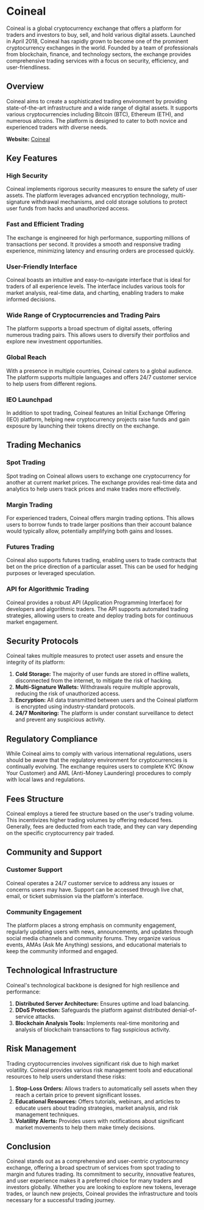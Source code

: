 # Coineal

Coineal is a global cryptocurrency exchange that offers a platform for traders and investors to buy, sell, and hold various digital assets. Launched in April 2018, Coineal has rapidly grown to become one of the prominent cryptocurrency exchanges in the world. Founded by a team of professionals from blockchain, finance, and technology sectors, the exchange provides comprehensive trading services with a focus on security, efficiency, and user-friendliness.

## Overview

Coineal aims to create a sophisticated trading environment by providing state-of-the-art infrastructure and a wide range of digital assets. It supports various cryptocurrencies including Bitcoin (BTC), Ethereum (ETH), and numerous altcoins. The platform is designed to cater to both novice and experienced traders with diverse needs.

**Website:** [Coineal](https://www.coineal.com) 

## Key Features

### High Security
Coineal implements rigorous security measures to ensure the safety of user assets. The platform leverages advanced encryption technology, multi-signature withdrawal mechanisms, and cold storage solutions to protect user funds from hacks and unauthorized access.

### Fast and Efficient Trading
The exchange is engineered for high performance, supporting millions of transactions per second. It provides a smooth and responsive trading experience, minimizing latency and ensuring orders are processed quickly.

### User-Friendly Interface
Coineal boasts an intuitive and easy-to-navigate interface that is ideal for traders of all experience levels. The interface includes various tools for market analysis, real-time data, and charting, enabling traders to make informed decisions.

### Wide Range of Cryptocurrencies and Trading Pairs
The platform supports a broad spectrum of digital assets, offering numerous trading pairs. This allows users to diversify their portfolios and explore new investment opportunities.

### Global Reach
With a presence in multiple countries, Coineal caters to a global audience. The platform supports multiple languages and offers 24/7 customer service to help users from different regions.

### IEO Launchpad
In addition to spot trading, Coineal features an Initial Exchange Offering (IEO) platform, helping new cryptocurrency projects raise funds and gain exposure by launching their tokens directly on the exchange.

## Trading Mechanics

### Spot Trading
Spot trading on Coineal allows users to exchange one cryptocurrency for another at current market prices. The exchange provides real-time data and analytics to help users track prices and make trades more effectively.

### Margin Trading
For experienced traders, Coineal offers margin trading options. This allows users to borrow funds to trade larger positions than their account balance would typically allow, potentially amplifying both gains and losses.

### Futures Trading
Coineal also supports futures trading, enabling users to trade contracts that bet on the price direction of a particular asset. This can be used for hedging purposes or leveraged speculation.

### API for Algorithmic Trading
Coineal provides a robust API (Application Programming Interface) for developers and algorithmic traders. The API supports automated trading strategies, allowing users to create and deploy trading bots for continuous market engagement.

## Security Protocols

Coineal takes multiple measures to protect user assets and ensure the integrity of its platform:

1. **Cold Storage:** The majority of user funds are stored in offline wallets, disconnected from the internet, to mitigate the risk of hacking.
2. **Multi-Signature Wallets:** Withdrawals require multiple approvals, reducing the risk of unauthorized access.
3. **Encryption:** All data transmitted between users and the Coineal platform is encrypted using industry-standard protocols.
4. **24/7 Monitoring:** The platform is under constant surveillance to detect and prevent any suspicious activity.

## Regulatory Compliance

While Coineal aims to comply with various international regulations, users should be aware that the regulatory environment for cryptocurrencies is continually evolving. The exchange requires users to complete KYC (Know Your Customer) and AML (Anti-Money Laundering) procedures to comply with local laws and regulations.

## Fees Structure

Coineal employs a tiered fee structure based on the user's trading volume. This incentivizes higher trading volumes by offering reduced fees. Generally, fees are deducted from each trade, and they can vary depending on the specific cryptocurrency pair traded.

## Community and Support

### Customer Support
Coineal operates a 24/7 customer service to address any issues or concerns users may have. Support can be accessed through live chat, email, or ticket submission via the platform's interface.

### Community Engagement
The platform places a strong emphasis on community engagement, regularly updating users with news, announcements, and updates through social media channels and community forums. They organize various events, AMAs (Ask Me Anything) sessions, and educational materials to keep the community informed and engaged.

## Technological Infrastructure

Coineal's technological backbone is designed for high resilience and performance:

1. **Distributed Server Architecture:** Ensures uptime and load balancing.
2. **DDoS Protection:** Safeguards the platform against distributed denial-of-service attacks.
3. **Blockchain Analysis Tools:** Implements real-time monitoring and analysis of blockchain transactions to flag suspicious activity.

## Risk Management

Trading cryptocurrencies involves significant risk due to high market volatility. Coineal provides various risk management tools and educational resources to help users understand these risks:

1. **Stop-Loss Orders:** Allows traders to automatically sell assets when they reach a certain price to prevent significant losses.
2. **Educational Resources:** Offers tutorials, webinars, and articles to educate users about trading strategies, market analysis, and risk management techniques.
3. **Volatility Alerts:** Provides users with notifications about significant market movements to help them make timely decisions.

## Conclusion

Coineal stands out as a comprehensive and user-centric cryptocurrency exchange, offering a broad spectrum of services from spot trading to margin and futures trading. Its commitment to security, innovative features, and user experience makes it a preferred choice for many traders and investors globally. Whether you are looking to explore new tokens, leverage trades, or launch new projects, Coineal provides the infrastructure and tools necessary for a successful trading journey.